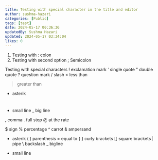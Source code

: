 ```yaml
---
title: Testing with special character in the title and editor
author: sushma-hazari
categories: [Public]
tags: [test]
date: 2024-05-17 00:36:36 
updatedBy: Sushma Hazari
updated: 2024-05-17 03:34:04 
likes: 0
---
```


1. Testing with : colon
2. Testing with second option ; Semicolon

Testing with special characters
! exclamation mark
' single quote
" double quote
? question mark / slash
< less than
  
> greater than
* asterik
# 
- small line
_ big line

, comma
. full stop
@ at the rate

$ sign
% percentage
^ carrot
& ampersand

* asterik
    ( ) parenthesis
    = equal to
    { } curly brackets
    [] square brackets
    \| pipe
    \\ backslash
    \_ bigline


* small line
